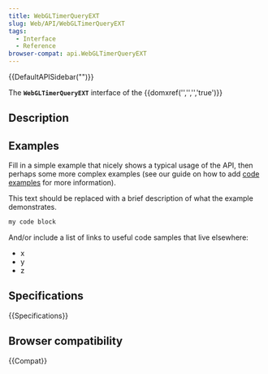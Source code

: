```yaml
---
title: WebGLTimerQueryEXT
slug: Web/API/WebGLTimerQueryEXT
tags:
  - Interface
  - Reference
browser-compat: api.WebGLTimerQueryEXT
---
```

{{DefaultAPISidebar("")}}

The **`WebGLTimerQueryEXT`** interface of the {{domxref('','','','true')}} 

## Description

 







## Examples

Fill in a simple example that nicely shows a typical usage of the API, then perhaps some more complex examples (see our guide on how to add [code examples](/en-US/docs/MDN/Contribute/Structures/Code_examples) for more information).

This text should be replaced with a brief description of what the example demonstrates.

```js
my code block
```

And/or include a list of links to useful code samples that live elsewhere:

*   x
*   y
*   z

## Specifications

{{Specifications}}

## Browser compatibility

{{Compat}}

